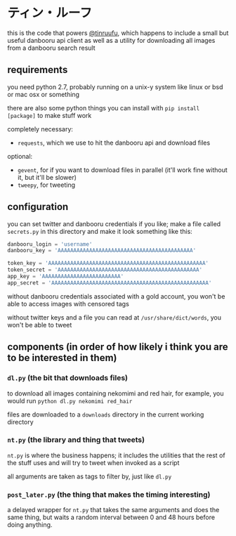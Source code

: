 # ティン・ルーフ

this is the code that powers [@tinruufu](https://twitter.com/tinruufu), which
happens to include a small but useful danbooru api client as well as a utility
for downloading all images from a danbooru search result

## requirements

you need python 2.7, probably running on a unix-y system like linux or bsd or
mac osx or something

there are also some python things you can install with `pip install [package]`
to make stuff work

completely necessary:

- `requests`, which we use to hit the danbooru api and download files

optional:

- `gevent`, for if you want to download files in parallel (it'll work fine
  without it, but it'll be slower)
- `tweepy`, for tweeting

## configuration

you can set twitter and danbooru credentials if you like; make a file called
`secrets.py` in this directory and make it look something like this:

```python
danbooru_login = 'username'
danbooru_key = 'AAAAAAAAAAAAAAAAAAAAAAAAAAAAAAAAAAAAAAAAAAA'

token_key = 'AAAAAAAAAAAAAAAAAAAAAAAAAAAAAAAAAAAAAAAAAAAAAAAAAA'
token_secret = 'AAAAAAAAAAAAAAAAAAAAAAAAAAAAAAAAAAAAAAAAAAAAA'
app_key = 'AAAAAAAAAAAAAAAAAAAAAAAAA'
app_secret = 'AAAAAAAAAAAAAAAAAAAAAAAAAAAAAAAAAAAAAAAAAAAAAAAAAA'
```

without danbooru credentials associated with a gold account, you won't be able
to access images with censored tags

without twitter keys and a file you can read at `/usr/share/dict/words`, you
won't be able to tweet

## components (in order of how likely i think you are to be interested in them)

### `dl.py` (the bit that downloads files)

to download all images containing nekomimi and red hair, for example, you would
run `python dl.py nekomimi red_hair`

files are downloaded to a `downloads` directory in the current working
directory

### `nt.py` (the library and thing that tweets)

`nt.py` is where the business happens; it includes the utilities that the rest
of the stuff uses and will try to tweet when invoked as a script

all arguments are taken as tags to filter by, just like `dl.py`

### `post_later.py` (the thing that makes the timing interesting)

a delayed wrapper for `nt.py` that takes the same arguments and does the same
thing, but waits a random interval between 0 and 48 hours before doing
anything.
